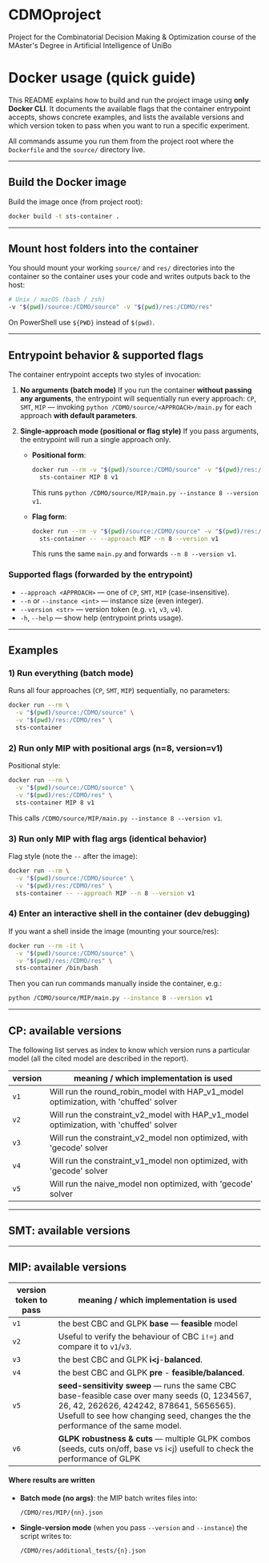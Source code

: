 # CDMOproject
Project for the Combinatorial Decision Making &amp; Optimization course of the MAster's Degree in Artificial Intelligence of UniBo

# Docker usage (quick guide)

This README explains how to build and run the project image using **only Docker CLI**. It documents the available flags that the container entrypoint accepts, shows concrete examples, and lists the available versions and which version token to pass when you want to run a specific experiment.

All commands assume you run them from the project root where the `Dockerfile` and the `source/` directory live.

---

## Build the Docker image

Build the image once (from project root):

```bash
docker build -t sts-container .
```

---

## Mount host folders into the container

You should mount your working `source/` and `res/` directories into the container so the container uses your code and writes outputs back to the host:

```bash
# Unix / macOS (bash / zsh)
-v "$(pwd)/source:/CDMO/source" -v "$(pwd)/res:/CDMO/res"
```

On PowerShell use `${PWD}` instead of `$(pwd)`.

---

## Entrypoint behavior & supported flags

The container entrypoint accepts two styles of invocation:

1. **No arguments (batch mode)**
   If you run the container **without passing any arguments**, the entrypoint will sequentially run every approach:
   `CP`, `SMT`, `MIP` — invoking `python /CDMO/source/<APPROACH>/main.py` for each approach **with default parameters**.

2. **Single-approach mode (positional or flag style)**
   If you pass arguments, the entrypoint will run a single approach only.

   * **Positional form**:

     ```bash
     docker run --rm -v "$(pwd)/source:/CDMO/source" -v "$(pwd)/res:/CDMO/res" \
       sts-container MIP 8 v1
     ```

     This runs `python /CDMO/source/MIP/main.py --instance 8 --version v1`.

   * **Flag form**:

     ```bash
     docker run --rm -v "$(pwd)/source:/CDMO/source" -v "$(pwd)/res:/CDMO/res" \
       sts-container -- --approach MIP --n 8 --version v1
     ```

     This runs the same `main.py` and forwards `--n 8 --version v1`.

### Supported flags (forwarded by the entrypoint)

* `--approach <APPROACH>` — one of `CP`, `SMT`, `MIP` (case-insensitive).
* `--n` or `--instance <int>` — instance size (even integer).
* `--version <str>` — version token (e.g. `v1`, `v3`, `v4`).
* `-h`, `--help` — show help (entrypoint prints usage).


---

## Examples

### 1) Run everything (batch mode)

Runs all four approaches (`CP`, `SMT`, `MIP`) sequentially, no parameters:

```bash
docker run --rm \
  -v "$(pwd)/source:/CDMO/source" \
  -v "$(pwd)/res:/CDMO/res" \
  sts-container
```

### 2) Run only MIP with positional args (n=8, version=v1)

Positional style:

```bash
docker run --rm \
  -v "$(pwd)/source:/CDMO/source" \
  -v "$(pwd)/res:/CDMO/res" \
  sts-container MIP 8 v1
```

This calls `/CDMO/source/MIP/main.py --instance 8 --version v1`.

### 3) Run only MIP with flag args (identical behavior)

Flag style (note the `--` after the image):

```bash
docker run --rm \
  -v "$(pwd)/source:/CDMO/source" \
  -v "$(pwd)/res:/CDMO/res" \
  sts-container -- --approach MIP --n 8 --version v1
```

### 4) Enter an interactive shell in the container (dev debugging)

If you want a shell inside the image (mounting your source/res):

```bash
docker run --rm -it \
  -v "$(pwd)/source:/CDMO/source" \
  -v "$(pwd)/res:/CDMO/res" \
  sts-container /bin/bash
```

Then you can run commands manually inside the container, e.g.:

```bash
python /CDMO/source/MIP/main.py --instance 8 --version v1
```

---

## CP: available versions

The following list serves as index to know which version runs a particular model (all the cited model are described in the report).

| version  | meaning / which implementation is used                                                                                                                                           |
| --------------------- | ---------------------------------------------------------------------------------- |
| `v1`                  | Will run the round_robin_model with HAP_v1_model optimization, with 'chuffed' solver |
| `v2`                  | Will run the constraint_v2_model with HAP_v1_model optimization, with 'chuffed' solver |
| `v3`                  | Will run the constraint_v2_model non optimized, with 'gecode' solver |
| `v4`                  | Will run the constraint_v1_model non optimized, with 'gecode' solver |
| `v5`                  | Will run the naive_model non optimized, with 'gecode' solver |

---

## SMT: available versions

---

## MIP: available versions 

| version token to pass | meaning / which implementation is used                                                                                                                                                    |
| --------------------- | ----------------------------------------------------------------------------------------------------------------------------------------------------------------------------------------- |
| `v1`                  | the best CBC and GLPK **base** — **feasible** model                                                       |
| `v2`                  | Useful to verify the behaviour of CBC `i!=j` and compare it to `v1`/`v3`.         |
| `v3`                  | the best CBC and GLPK **i\<j**-**balanced**.              |
| `v4`                  | the best CBC and GLPK **pre** - **feasible/balanced**.                                                                             |
| `v5`                  | **seed-sensitivity sweep** — runs the same CBC base-feasible case over many seeds (0, 1234567, 26, 42, 262626, 424242, 878641, 5656565). Usefull to see how changing seed, changes the the performance of the same model.          |
| `v6`                  | **GLPK robustness & cuts** — multiple GLPK combos (seeds, cuts on/off, base vs i\<j) usefull to check the performance of GLPK |

#### Where results are written

* **Batch mode (no args)**: the MIP batch writes files into:

  ```
  /CDMO/res/MIP/{nn}.json
  ```

* **Single-version mode** (when you pass `--version` and `--instance`) the script writes to:

  ```
  /CDMO/res/additional_tests/{n}.json
  ```
